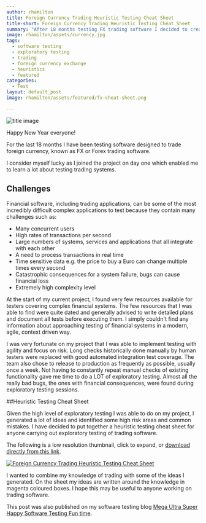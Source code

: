 ```yaml
---
author: rhamilton
title: Foreign Currency Trading Heuristic Testing Cheat Sheet
title-short: Foreign Currency Trading Heuristic Testing Cheat Sheet
summary: "After 18 months testing FX trading software I decided to create and share a heuristic cheat sheet to help explore trading apps."
image: rhamilton/assets/currency.jpg
tags:  
  - software testing
  - exploratory testing
  - trading
  - foreign currency exchange
  - heuristics
  - featured
categories:
  - Test
layout: default_post
image: rhamilton/assets/featured/fx-cheat-sheet.png

---
```


<img src="{{ site.github.url }}/rhamilton/assets/currency.jpg" alt="title image" title="title image"/>

Happy New Year everyone!

For the last 18 months I have been testing software designed to trade foreign currency, known as FX or Forex trading software.

I consider myself lucky as I joined the project on day one which enabled me to learn a lot about testing trading systems.

## Challenges

Financial software, including trading applications, can be some of the most incredibly difficult complex applications to test because they contain many challenges such as:

* Many concurrent users
* High rates of transactions per second
* Large numbers of systems, services and applications that all integrate with each other
* A need to process transactions in real time
* Time sensitive data e.g. the price to buy a Euro can change multiple times every second
* Catastrophic consequences for a system failure, bugs can cause financial loss
* Extremely high complexity level


At the start of my current project, I found very few resources available for testers covering complex financial systems. The few resources that I was able to find were quite dated and generally advised to write detailed plans and document all tests before executing them. I simply couldn't find any information about approaching testing of financial systems in a modern, agile, context driven way.

I was very fortunate on my project that I was able to implement testing with agility and focus on risk. Long checks historically done manually by human testers were replaced with good automated integration test coverage. The team also chose to release to production as frequently as possible, usually once a week. Not having to constantly repeat manual checks of existing functionality gave me time to do a LOT of exploratory testing. Almost all the really bad bugs, the ones with financial consequences, were found during exploratory testing sessions.

##Heuristic Testing Cheat Sheet

Given the high level of exploratory testing I was able to do on my project, I generated a lot of ideas and identified some high risk areas and common mistakes. I have decided to put together a heuristic testing cheat sheet for anyone carrying out exploratory testing of trading software.

The following is a low resolution thumbnail, click to expand, or <a href="{{ site.github.url }}/rhamilton/assets/cheat-sheet/trading-heuristic-testing-cheat-sheet.png">download directly from this link</a>.

<a href="{{ site.github.url }}/rhamilton/assets/cheat-sheet/trading-heuristic-testing-cheat-sheet.png">
  <img src="{{ site.github.url }}/rhamilton/assets/cheat-sheet/trading-heuristic-testing-cheat-sheet-small.jpg" alt="Foreign Currency Trading Heuristic Testing Cheat Sheet" title="Foreign Currency Trading Heuristic Testing Cheat Sheet"/>
</a>

I wanted to combine my knowledge of trading with some of the ideas I generated. On the sheet my ideas are written around the knowledge in magenta coloured boxes. I hope this may be useful to anyone working on trading software.

This post was also published on my software testing blog [Mega Ultra Super Happy Software Testing Fun time](http://testingfuntime.blogspot.co.uk/).
